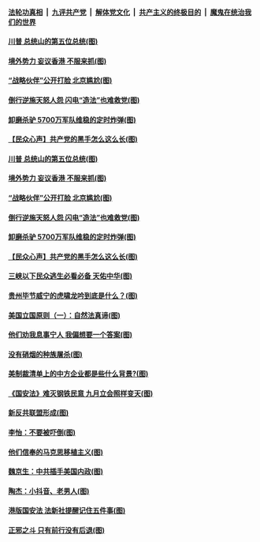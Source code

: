 

####  [法轮功真相](../../../../basic/blob/master/README.md?t=07050331) &nbsp;|&nbsp; [九评共产党](../../../../9ping.md/blob/master/README.md?t=07050331) &nbsp;|&nbsp; [解体党文化](../../../../jtdwh.md/blob/master/README.md?t=07050331)  &nbsp;|&nbsp; [共产主义的终极目的](../../../../gczydzjmd.md/blob/master/README.md?t=07050331) &nbsp;|&nbsp; [魔鬼在统治我们的世界](../../../../mgztzwmdsj.md/blob/master/README.md?t=07050331) 

#### [川普 总统山的第五位总统(图)](../pages/p4/938647.md?t=07050331) 

#### [境外势力 妄议香港 不服来抓(图)](../pages/p4/938616.md?t=07050331) 

#### [“战略伙伴”公开打脸 北京尴尬(图)](../pages/p4/938610.md?t=07050331) 

#### [倒行逆施天怒人怨 闪电“造法”也难救党(图)](../pages/p4/938609.md?t=07050331) 

#### [卸磨杀驴 5700万军队维稳的定时炸弹(图)](../pages/p4/938607.md?t=07050331) 

#### [【民众心声】共产党的黑手怎么这么长(图)](../pages/p4/938456.md?t=07050331) 

#### [川普 总统山的第五位总统(图)](../pages/p4/938647.md?t=07050331) 

#### [境外势力 妄议香港 不服来抓(图)](../pages/p4/938616.md?t=07050331) 

#### [“战略伙伴”公开打脸 北京尴尬(图)](../pages/p4/938610.md?t=07050331) 

#### [倒行逆施天怒人怨 闪电“造法”也难救党(图)](../pages/p4/938609.md?t=07050331) 

#### [卸磨杀驴 5700万军队维稳的定时炸弹(图)](../pages/p4/938607.md?t=07050331) 

#### [【民众心声】共产党的黑手怎么这么长(图)](../pages/p4/938456.md?t=07050331) 

#### [三峡以下民众逃生必看必备 天佑中华(图)](../pages/p4/938593.md?t=07050331) 

#### [贵州毕节威宁的虎啸龙吟到底是什么？(图)](../pages/p4/938596.md?t=07050331) 

#### [美国立国原则（一）：自然法真谛(图)](../pages/p4/938484.md?t=07050331) 

#### [他们劝我息事宁人 我偏想要一个答案(图)](../pages/p4/938491.md?t=07050331) 

#### [没有硝烟的种族屠杀(图)](../pages/p4/938489.md?t=07050331) 

#### [美制裁清单上的中方企业都是些什么背景?(图)](../pages/p4/938486.md?t=07050331) 

#### [《国安法》难灭钢铁民意 九月立会照样变天(图)](../pages/p4/938485.md?t=07050331) 

#### [新反共联盟形成(图)](../pages/p4/938480.md?t=07050331) 

#### [李怡：不要被吓倒(图)](../pages/p4/938488.md?t=07050331) 

#### [他们信奉的马克思移植主义(图)](../pages/p4/938413.md?t=07050331) 

#### [魏京生：中共插手美国内政(图)](../pages/p4/938409.md?t=07050331) 

#### [陶杰：小抖音、老男人(图)](../pages/p4/938404.md?t=07050331) 

#### [港版国安法 法新社提醒记住五件事(图)](../pages/p4/938401.md?t=07050331) 

#### [正邪之斗 只有前行没有后退(图)](../pages/p4/938399.md?t=07050331) 

